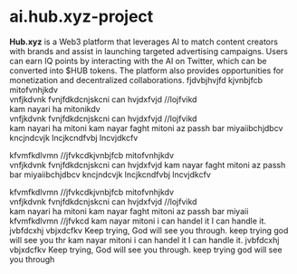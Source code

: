 # ai.hub.xyz-project
**Hub.xyz** is a Web3 platform that leverages AI to match content creators with brands and assist in launching targeted advertising campaigns. Users can earn IQ points by interacting with the AI on Twitter, which can be converted into $HUB tokens. The platform also provides opportunities for monetization and decentralized collaborations.
fjdvbjhvjfd
kjvnbjfcb
mitofvnhjkdv\
vnfjkdvnk
fvnjfdkdcnjskcni can 
hvjdxfvjd
//lojfvikd\
kam nayari ha mitonikdv\
vnfjkdvnk
fvnjfdkdcnjskcni can 
hvjdxfvjd
//lojfvikd\
kam nayari ha mitoni
kam nayar faght
mitoni az passh bar miyaiibchjdbcv
kncjndcvjk
lncjkcndfvbj
lncvjdkcfv

kfvmfkdlvmn
//jfvkcdkjvnbjfcb
mitofvnhjkdv\
vnfjkdvnk
fvnjfdkdcnjskcni can 
hvjdxfvjd
kam nayar faght
mitoni az passh bar miyaiibchjdbcv
kncjndcvjk
lncjkcndfvbj
lncvjdkcfv

kfvmfkdlvmn
//jfvkcdkjvnbjfcb
mitofvnhjkdv\
vnfjkdvnk
fvnjfdkdcnjskcni can 
hvjdxfvjd
//lojfvikd\
kam nayari ha mitoni
kam nayar faght
mitoni az passh bar miyaii
kfvmfkdlvmn
//jfvkcd
kam nayar
mitoni
i can handel it
I can handle it.
jvbfdcxhj
vbjxdcfkv
Keep trying, God will see you through. 
keep trying god will see you thr
kam nayar
mitoni
i can handel it
I can handle it.
jvbfdcxhj
vbjxdcfkv
Keep trying, God will see you through. 
keep trying god will see you through
